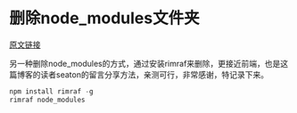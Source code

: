 # 删除node_modules文件夹

[原文链接](https://www.cnblogs.com/xwwin/p/5844182.html?utm_source=itdadao&utm_medium=referral)

另一种删除node_modules的方式，通过安装rimraf来删除，更接近前端，也是这篇博客的读者seaton的留言分享方法，亲测可行，非常感谢，特记录下来。

```javascript
npm install rimraf -g
rimraf node_modules
```
